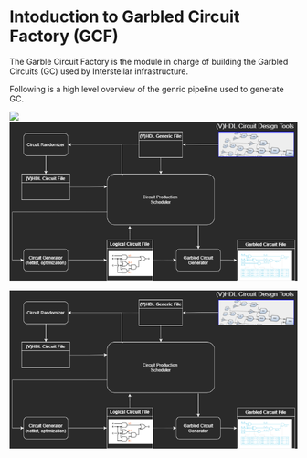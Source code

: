 # Intoduction to Garbled Circuit Factory (GCF)

The Garble Circuit Factory is the module in charge of building the Garbled Circuits (GC) used by Interstellar infrastructure.

Following is a high level overview of the genric pipeline used to generate GC.

<img src="fig/GCFpipeline.png">


<img src ="https://github.com/Interstellar-Network/Interstellar-Book/blob/master/src/fig/GCF_pipeline.drawio.png">

![PIPELINEHL](./fig/GCF_pipeline.drawio.png)



